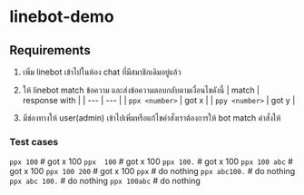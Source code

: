 # linebot-demo

## Requirements
1. เพิ่ม linebot เข้าไปในห้อง chat ที่มีสมาชิกเดิมอยู่แล้ว
2. ให้ linebot match ข้อความ และส่งข้อความตอบกลับตามเงื่อนไขดังนี้
| match | response with |
| --- | --- |
| `ppx <number>` | got x <number> |
| `ppy <number>` | got y <number> |

3. มีช่องทางให้ user(admin) เข้าไปเพิ่มหรือแก้ไขคำสั่งเราต้องการให้ bot match คำสั่งให้

### Test cases
`ppx 100`       # got x 100
`ppx  100`      # got x 100
`ppx 100.`      # got x 100
`ppx 100 abc`   # got x 100
`ppx 100 200`   # got x 100
`ppx`           # do nothing
`ppx abc100.`   # do nothing
`ppx abc 100.`  # do nothing
`ppx 100abc`    # do nothing

